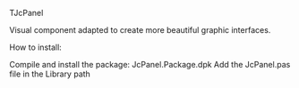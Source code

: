 ﻿TJcPanel

Visual component adapted to create more beautiful graphic interfaces.

How to install:

Compile and install the package: JcPanel.Package.dpk
Add the JcPanel.pas file in the Library path